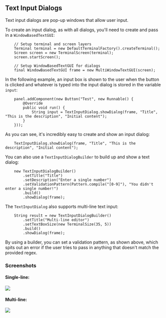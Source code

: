 Text Input Dialogs
---

Text input dialogs are pop-up windows that allow user input.

To create an input dialog, as with all dialogs, you'll need to create and pass in a `WindowBasedTextGUI`:

```
	// Setup terminal and screen layers
	Terminal terminal = new DefaultTerminalFactory().createTerminal();
	Screen screen = new TerminalScreen(terminal);
	screen.startScreen();

	// Setup WindowBasedTextGUI for dialogs
	final WindowBasedTextGUI frame = new MultiWindowTextGUI(screen);
```

In the following example, an input box is shown to the user when the button is clicked and whatever is typed into the input dialog is stored in the variable `input`:

```
	panel.addComponent(new Button("Test", new Runnable() {
		@Override
		public void run() {
		    String input = TextInputDialog.showDialog(frame, "Title", "This is the description", "Initial content");
		}
	}));
```

As you can see, it's incredibly easy to create and show an input dialog:

```
	TextInputDialog.showDialog(frame, "Title", "This is the description", "Initial content");
```

You can also use a `TextInputDialogBuilder` to build up and show a text dialog:

```
	new TextInputDialogBuilder()
		.setTitle("Title")
		.setDescription("Enter a single number")
		.setValidationPattern(Pattern.compile("[0-9]"), "You didn't enter a single number!")
		.build()
		.showDialog(frame);
```

The `TextInputDialog` also supports multi-line text input:

```
	String result = new TextInputDialogBuilder()
		.setTitle("Multi-line editor")
		.setTextBoxSize(new TerminalSize(35, 5))
		.build()
		.showDialog(frame);
```

By using a builder, you can set a validation pattern, as shown above, which spits out an error if the user tries to pass in anything that doesn't match the provided regex.

### Screenshots

#### Single-line:

![](screenshots/text_input_dialogs.png)

#### Multi-line:

![](screenshots/multiline_input_dialogs.png)

